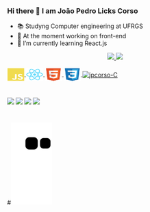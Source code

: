 ### Hi there 👋 I am João Pedro Licks Corso

- 📚 Studyng Computer engineering at UFRGS
- 🔭 At the moment working on front-end
- 🌱 I’m currently learning React.js

<div align="center">
  <a href="https://github.com/jpcorso">
  <img height="180em" src="https://github-readme-stats.vercel.app/api?username=jpcorso&show_icons=true&theme=dracula&include_all_commits=true&count_private=true"/>
  <img height="180em" src="https://github-readme-stats.vercel.app/api/top-langs/?username=jpcorso&layout=compact&langs_count=7&theme=dracula"/>
</div>
  
  <div style="display: inline_block"><br>
    <img align="center" alt="jpcorso-Js" height="30" width="40" src="https://raw.githubusercontent.com/devicons/devicon/master/icons/javascript/javascript-plain.svg">
    <img align="center" alt="jpcorso-React" height="30" width="40" src="https://raw.githubusercontent.com/devicons/devicon/master/icons/react/react-original.svg">
    <img align="center" alt="jpcorso-HTML" height="30" width="40" src="https://raw.githubusercontent.com/devicons/devicon/master/icons/html5/html5-original.svg">
    <img align="center" alt="jpcorso-CSS" height="30" width="40" src="https://raw.githubusercontent.com/devicons/devicon/master/icons/css3/css3-original.svg">
    <img align="center" alt="jpcorso-C" height="30" width="40" src="https://cdn.jsdelivr.net/gh/devicons/devicon/icons/c/c-original.svg">
</div>

  #
  
  <div> 
    <a href="https://www.instagram.com/jp.corso" target="_blank"><img src="https://img.shields.io/badge/-Instagram-%23E4405F?style=for-the-badge&logo=instagram&logoColor=white" target="_blank"></a>
    <a href="https://discord.com/users/401968494486355979" target="_blank"><img src="https://img.shields.io/badge/Discord-7289DA?style=for-the-badge&logo=discord&logoColor=white" target="_blank"></a> 
    <a href = "mailto:jp.corso123@gmail.com"><img src="https://img.shields.io/badge/-Gmail-%23333?style=for-the-badge&logo=gmail&logoColor=white" target="_blank"></a>
    <a href="https://www.linkedin.com/in/jo%C3%A3o-pedro-licks-corso-933284109" target="_blank"><img src="https://img.shields.io/badge/-LinkedIn-%230077B5?style=for-the-badge&logo=linkedin&logoColor=white" target="_blank"></a> 
  </div>
  
  #
  
  #![Snake animation](https://github.com/jpcorso/jpcorso/blob/output/github-contribution-grid-snake.svg)
